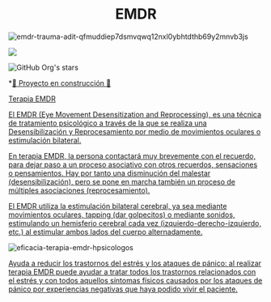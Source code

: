 <h1 align="center"> EMDR </h1>

![emdr-trauma-adit-qfmuddiep7dsmvqwq12nxl0ybhtdthb69y2mnvb3js](https://github.com/dianmandujano/sistema-de-registro/assets/173756725/d5ec1f9d-f848-4bfa-919c-748296129e94)

 <p align="left">
   <img src="https://img.shields.io/badge/STATUS-EN%20DESAROLLO-green">
   </p>

   ![GitHub Org's stars](https://img.shields.io/github/stars/camilafernanda?style=social)
   
*[:construction: Proyecto en construcción :construction:](#Estado-del-proyecto)

[Terapia EMDR](#Título-e-imagen-de-portada)

[El EMDR (Eye Movement Desensitization and Reprocessing), es una técnica de tratamiento psicológico a través de la que se realiza una Desensibilización y Reprocesamiento por medio de movimientos oculares o estimulación bilateral.](#descripción-del-proyecto)

[En terapia EMDR, la persona contactará muy brevemente con el recuerdo, para dejar paso a un proceso asociativo con otros recuerdos, sensaciones o pensamientos. Hay por tanto una disminución del malestar (desensibilización), pero se pone en marcha también un proceso de múltiples asociaciones (reprocesamiento).](#Características-de-la-aplicación-y-demostración)

[El EMDR utiliza la estimulación bilateral cerebral, ya sea mediante movimientos oculares, tapping (dar golpecitos) o mediante sonidos, estimulando un hemisferio cerebral cada vez (izquierdo-derecho-izquierdo, etc.) al estimular ambos lados del cuerpo alternadamente.](#tecnologías-utilizadas)


![eficacia-terapia-emdr-hpsicologos](https://github.com/dianmandujano/sistema-de-registro/assets/173756725/2e666015-bdb4-4eee-8245-e8b06848627e)


[Ayuda a reducir los trastornos del estrés y los ataques de pánico: al realizar terapia EMDR puede ayudar a tratar todos los trastornos relacionados con el estrés y con todos aquellos síntomas físicos causados por los ataques de pánico por experiencias negativas que haya podido vivir el paciente.](#conclusión)



